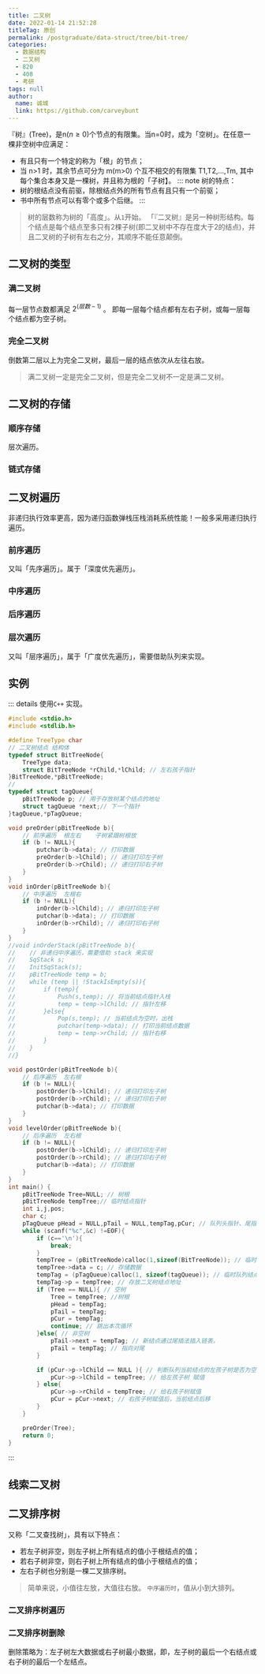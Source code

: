 ```yaml
---
title: 二叉树
date: 2022-01-14 21:52:28
titleTag: 原创
permalink: /postgraduate/data-struct/tree/bit-tree/
categories: 
  - 数据结构
  - 二叉树
  - 820
  - 408
  - 考研
tags: null
author: 
  name: 诚城
  link: https://github.com/carveybunt
---
```

『树』(Tree)，是n($n\geq 0$)个节点的有限集。当n=0时，成为「空树」。在任意一棵非空树中应满足：
* 有且只有一个特定的称为「根」的节点；
* 当 n>1 时，其余节点可分为 m(m>0) 个互不相交的有限集 T1,T2,...,Tm, 其中每个集合本身又是一棵树，并且称为根的「子树】。
::: note
树的特点：
* 树的根结点没有前驱，除根结点外的所有节点有且只有一个前驱；
* 书中所有节点可以有零个或多个后继。
:::
> 树的层数称为树的「高度」。从`1`开始。
「『二叉树』是另一种树形结构。每个结点是每个结点至多只有2棵子树(即二叉树中不存在度大于2的结点)，并且二叉树的子树有左右之分，其顺序不能任意颠倒。
<!-- more -->
## 二叉树的类型
### 满二叉树
每一层节点数都满足 $2^(层数-1)$ 。 即每一层每个结点都有左右子树，或每一层每个结点都为空子树。
### 完全二叉树
倒数第二层以上为完全二叉树，最后一层的结点依次从左往右放。
> 满二叉树一定是完全二叉树，但是完全二叉树不一定是满二叉树。
## 二叉树的存储
### 顺序存储
层次遍历。
### 链式存储
## 二叉树遍历
非递归执行效率更高，因为递归函数弹栈压栈消耗系统性能！一般多采用递归执行遍历。
### 前序遍历
又叫「先序遍历」。属于「深度优先遍历」。
### 中序遍历
### 后序遍历
### 层次遍历
又叫「层序遍历」，属于「广度优先遍历」，需要借助队列来实现。
## 实例
::: details
使用`C++` 实现。
```c
#include <stdio.h>
#include <stdlib.h>

#define TreeType char
// 二叉树结点 结构体
typedef struct BitTreeNode{
    TreeType data;
    struct BitTreeNode *rChild,*lChild; // 左右孩子指针
}BitTreeNode,*pBitTreeNode;
//
typedef struct tagQueue{
    pBitTreeNode p; // 用于存放树某个结点的地址
    struct tagQueue *next;// 下一个指针
}tagQueue,*pTagQueue;

void preOrder(pBitTreeNode b){
    // 前序遍历  根左右    子树紧跟树根放
    if (b != NULL){
        putchar(b->data); // 打印数据
        preOrder(b->lChild); // 递归打印左子树
        preOrder(b->rChild); // 递归打印右子树
    }
}
void inOrder(pBitTreeNode b){
    // 中序遍历  左根右
    if (b != NULL){
        inOrder(b->lChild); // 递归打印左子树
        putchar(b->data); // 打印数据
        inOrder(b->rChild); // 递归打印右子树
    }
}
//void inOrderStack(pBitTreeNode b){
//    // 非递归中序遍历，需要借助 stack 来实现
//    SqStack s;
//    InitSqStack(s);
//    pBitTreeNode temp = b;
//    while (temp || !StackIsEmpty(s)){
//        if (temp){
//            Push(s,temp); // 将当前结点指针入栈
//            temp = temp->lChild; // 指针左移
//        }else{
//            Pop(s,temp); // 当前结点为空时，出栈
//            putchar(temp->data); // 打印当前结点数据
//            temp = temp->rChild; // 指针右移
//        }
//    }
//}

void postOrder(pBitTreeNode b){
    // 后序遍历  左右根
    if (b != NULL){
        postOrder(b->lChild); // 递归打印左子树
        postOrder(b->rChild); // 递归打印右子树
        putchar(b->data); // 打印数据
    }
}
void levelOrder(pBitTreeNode b){
    // 后序遍历  左右根
    if (b != NULL){
        postOrder(b->lChild); // 递归打印左子树
        postOrder(b->rChild); // 递归打印右子树
        putchar(b->data); // 打印数据
    }
}
int main() {
    pBitTreeNode Tree=NULL; // 树根
    pBitTreeNode tempTree;// 临时结点指针
    int i,j,pos;
    char c;
    pTagQueue pHead = NULL,pTail = NULL,tempTag,pCur; // 队列头指针、尾指针、队列临时指针、队列现在的指针
    while (scanf("%c",&c) !=EOF){
        if (c=='\n'){
            break;
        }
        tempTree = (pBitTreeNode)calloc(1,sizeof(BitTreeNode)); // 临时树节点，使用calloc申请空间并对空间进行初始化，赋值为0
        tempTree->data = c; // 存储数据
        tempTag = (pTagQueue)calloc(1, sizeof(tagQueue)); // 临时队列结点
        tempTag->p = tempTree; // 存放二叉树结点地址
        if (Tree == NULL){ // 空树
            Tree = tempTree; //树根
            pHead = tempTag;
            pTail = tempTag;
            pCur = tempTag;
            continue; // 跳出本次循环
        }else{ // 非空树
            pTail->next = tempTag; // 新结点通过尾插法插入链表，
            pTail = tempTag; // 指向对尾
        }

        if (pCur->p->lChild == NULL ){ // 判断队列当前结点的左孩子树是否为空
            pCur->p->lChild = tempTree; // 给左孩子树 赋值
        } else{
            pCur->p->rChild = tempTree; // 给右孩子树赋值
            pCur = pCur->next; // 右孩子树赋值后，当前结点后移
        }
    }

    preOrder(Tree);
    return 0;
}

```
:::
## 线索二叉树 
## 二叉排序树
又称「二叉查找树」，具有以下特点：
* 若左子树非空，则左子树上所有结点的值小于根结点的值；
* 若右子树非空，则右子树上所有结点的值小于根结点的值；
* 左右子树也分别是一棵二叉排序树。
> 简单来说，小值往左放，大值往右放。
`中序遍历时`，值从小到大排列。
### 二叉排序树遍历
### 二叉排序树删除
删除策略为：左子树左大数据或右子树最小数据，即，左子树的最后一个右结点或右子树的最后一个左结点。
